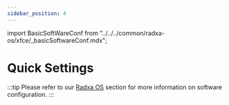 ```yaml
---
sidebar_position: 4
---
```


import BasicSoftWareConf from "../../../common/radxa-os/xfce/\_basicSoftwareConf.mdx";

# Quick Settings

<BasicSoftWareConf model="rock-2f" rsetup_path="../radxa-os/rsetup#system-update" product="Radxa ROCK 2F" />

:::tip
Please refer to our [Radxa OS](../radxa-os/) section for more information on software configuration.
:::
